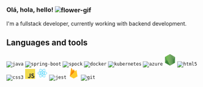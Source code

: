 ### Olá, hola, hello! <img alt="flower-gif" height="60" align="center" src="https://media3.giphy.com/media/MEwj0WHECB01xLsgd6/source.gif">

<!---  <img alt="cat-gif" height="60" align="center" src="https://giffiles.alphacoders.com/424/4244.gif">  --->

I'm a fullstack developer, currently working with backend development.
<!--- <img alt="html5" height="180" align="center" src="https://github.com/fbasoni/fbasoni/blob/master/laptop-welcome.gif?raw=true"> --->
## Languages and tools
<code><img alt="java" height="28" src="https://cdn-icons-png.flaticon.com/512/5968/5968282.png"></code>
<code><img alt="spring-boot" height="33" src="https://pluralsight2.imgix.net/paths/images/corespring-f9a00f4516.png"></code>
<code><img alt="spock" height="28" src="https://pbs.twimg.com/profile_images/1493708873336774656/bE8x0EZd_400x400.png"></code>
<code><img alt="docker" height="28" src="https://cdn-icons-png.flaticon.com/512/919/919853.png"></code>
<code><img alt="kubernetes" height="28" src="https://img.uxwing.com/wp-content/themes/uxwing/download/brands-social-media/kubernetes-icon.svg"></code>
<code><img alt="azure" height="28" src="https://arunpotti.files.wordpress.com/2021/12/microsoft_azure.svg_.png"></code>
<code><img alt="nodejs" height="30" src="https://raw.githubusercontent.com/github/explore/80688e429a7d4ef2fca1e82350fe8e3517d3494d/topics/nodejs/nodejs.png"></code>
<code><img alt="html5" height="28" src="https://cdn-icons-png.flaticon.com/512/732/732212.png"></code>
<code><img alt="css3" height="28" src="https://cdn-icons-png.flaticon.com/512/732/732190.png"></code>
<code><img alt="javascript" height="26" src="https://raw.githubusercontent.com/github/explore/80688e429a7d4ef2fca1e82350fe8e3517d3494d/topics/javascript/javascript.png"></code>
<code><img alt="react" height="30" src="https://raw.githubusercontent.com/github/explore/80688e429a7d4ef2fca1e82350fe8e3517d3494d/topics/react/react.png"></code>
<code><img alt="jest" height="28" src="https://seeklogo.com/images/J/jest-logo-F9901EBBF7-seeklogo.com.png"></code>
<code><img alt="firebase" height="30" src="https://raw.githubusercontent.com/github/explore/80688e429a7d4ef2fca1e82350fe8e3517d3494d/topics/firebase/firebase.png"></code>
<code><img alt="git" height="30" src="https://git-scm.com/images/logos/downloads/Git-Icon-1788C.png"></code>


<!---  [![GitHub stats-dark](https://github-readme-stats.vercel.app/api?username=fbasoni&theme=onedark&hide=stars,issues&title_color=f0d6db&text_color=ffffff&bg_color=3f3f3f)](https://github.com/fbasoni/github-readme-stats) --->

